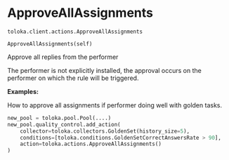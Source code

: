 # ApproveAllAssignments
`toloka.client.actions.ApproveAllAssignments`

```
ApproveAllAssignments(self)
```

Approve all replies from the performer


The performer is not explicitly installed, the approval occurs on the performer on which the rule will be triggered.


**Examples:**

How to approve all assignments if performer doing well with golden tasks.

```python
new_pool = toloka.pool.Pool(....)
new_pool.quality_control.add_action(
    collector=toloka.collectors.GoldenSet(history_size=5),
    conditions=[toloka.conditions.GoldenSetCorrectAnswersRate > 90],
    action=toloka.actions.ApproveAllAssignments()
)
```
